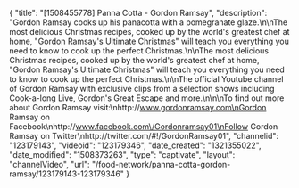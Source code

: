 {
    "title": "[1508455778] Panna Cotta - Gordon Ramsay",
    "description": "Gordon Ramsay cooks up his panacotta with a pomegranate glaze.\n\nThe most delicious Christmas recipes, cooked up by the world's greatest chef at home, \"Gordon Ramsay's Ultimate Christmas\" will teach you everything you need to know to cook up the perfect Christmas.\n\nThe most delicious Christmas recipes, cooked up by the world's greatest chef at home, \"Gordon Ramsay's Ultimate Christmas\" will teach you everything you need to know to cook up the perfect Christmas.\n\nThe official Youtube channel of Gordon Ramsay with exclusive clips from a selection shows including Cook-a-long Live, Gordon's Great Escape and more.\n\n\nTo find out more about Gordon Ramsay visit:\nhttp:\/\/www.gordonramsay.com\nGordon Ramsay on Facebook\nhttp:\/\/www.facebook.com\/Gordonramsay01\nFollow Gordon Ramsay on Twitter\nhttp:\/\/twitter.com\/#!\/GordonRamsay01",
    "channelid": "123179143",
    "videoid": "123179346",
    "date_created": "1321355022",
    "date_modified": "1508373263",
    "type": "captivate",
    "layout": "channelVideo",
    "url": "\/food-network\/panna-cotta-gordon-ramsay\/123179143-123179346"
}